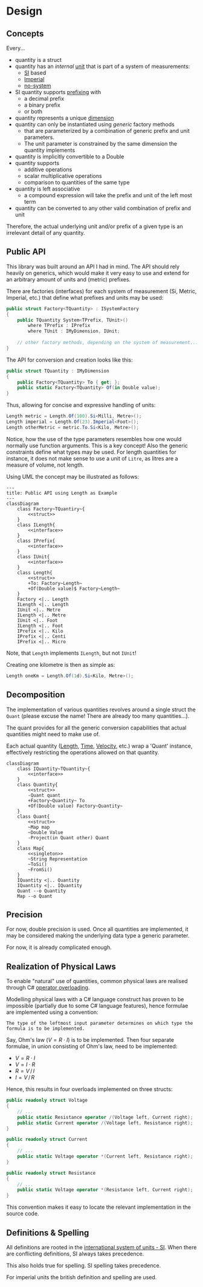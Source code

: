 # Design

## Concepts

Every...

- quantity is a struct
- quantity has an _internal_ [unit](../quantities/units/IUnit.cs) that is part of a system of measurements:
  - [SI](../quantities/units/Si/ISiUnit.cs) based
  - [Imperial](../quantities/units/Imperial/IImperial.cs)
  - [no-system](../quantities/units/NonStandard/INoSystem.cs)
- SI quantity supports [prefixing](../quantities/prefixes/IPrefix.cs) with
  - a decimal prefix
  - a binary prefix
  - or both
- quantity represents a unique [dimension](../quantities/dimensions/IDimension.cs)
- quantity can only be instantiated using _generic_ factory methods
  - that are parameterized by a combination of generic prefix and unit parameters.
  - The unit parameter is constrained by the same dimension the quantity implements
- quantity is implicitly convertible to a Double
- quantity supports
  - additive operations
  - scalar multiplicative operations
  - comparison to quantities of the same type
- quantity is left associative
  - a compound expression will take the prefix and unit of the left most term
- quantity can be converted to any other valid combination of prefix and unit

Therefore, the actual underlying unit and/or prefix of a given type is an irrelevant detail of any quantity.

## Public API

This library was built around an API I had in mind. The API should rely heavily on generics, which would make it very easy to use and extend for an arbitrary amount of units and (metric) prefixes.

There are factories (interfaces) for each system of measurement (Si, Metric, Imperial, etc.) that define what prefixes and units may be used:

```csharp
public struct Factory<TQuantity> : ISystemFactory
{
    public TQuantity System<TPrefix, TUnit>()
        where TPrefix : IPrefix
        where TUnit : IMyDimension, IUnit;
    
    // other factory methods, depending on the system of measurement...
}
```

The API for conversion and creation looks like this:

```csharp
public struct TQuantity : IMyDimension
{
    public Factory<TQuantity> To { get; };
    public static Factory<TQuantity> Of(in Double value);
}
```

Thus, allowing for concise and expressive handling of units:

```csharp
Length metric = Length.Of(100).Si<Milli, Metre>();
Length imperial = Length.Of(23).Imperial<Foot>();
Length otherMetric = metric.To.Si<Kilo, Metre>();
```

Notice, how the use of the type parameters resembles how one would normally use function arguments. This is a key concept!
Also the generic constraints define what types may be used. For length quantities for instance, it does not make sense to use a unit of `Litre`, as litres are a measure of volume, not length.

Using UML the concept may be illustrated as follows:

```mermaid
---
title: Public API using Length as Example
---
classDiagram
    class Factory~TQuantiry~{
        <<struct>>
    }
    class ILength{
        <<interface>>
    }
    class IPrefix{
        <<interface>>
    }
    class IUnit{
        <<interface>>
    }
    class Length{
        <<struct>>
        +To: Factory~Length~
        +Of(Double value)$ Factory~Length~
    }
    Factory <|.. Length
    ILength <|.. Length
    IUnit <|.. Metre
    ILength <|.. Metre
    IUnit <|.. Foot
    ILength <|.. Foot
    IPrefix <|.. Kilo
    IPrefix <|.. Centi
    IPrefix <|.. Micro
```

Note, that `Length` implements `ILength`, but not `IUnit`!

Creating one kilometre is then as simple as:

```csharp
Length oneKm = Length.Of(1d).Si<Kilo, Metre>();
```

## Decomposition

The implementation of various quantities revolves around a single struct the `Quant` (please excuse the name! There are already too many quantities...).

The quant provides for all the generic conversion capabilities that actual quantities might need to make use of.

Each actual quantity ([Length](../quantities/quantities/Length.cs), [Time](../quantities/quantities/Time.cs), [Velocity](../quantities/quantities/Velocity.cs), etc.) wrap a 'Quant' instance, effectively restricting the operations allowed on that quantity.

```mermaid
classDiagram
    class IQuantity~TQuantity~{
        <<interface>>
    }
    class Quantity{
        <<struct>>
        -Quant quant
        +Factory~Quantity~ To
        +Of(Double value) Factory~Quantity~
    }
    class Quant{
        <<struct>>
        ~Map map
        ~Double Value
        -Project(in Quant other) Quant
    }
    class Map{
        <<singleton>>
        ~String Representation
        ~ToSi()
        ~FromSi()
    }
    IQuantity <|.. Quantity
    IQuantity <|.. IQuantity
    Quant --o Quantity
    Map --o Quant
```

## Precision

For now, double precision is used. Once all quantities are implemented, it may be considered making the underlying data type a generic parameter.

For now, it is already complicated enough.

## Realization of Physical Laws

To enable "natural" use of quantities, common physical laws are realised through C# [operator overloading](https://learn.microsoft.com/en-gb/dotnet/csharp/language-reference/operators/operator-overloading).

Modelling physical laws with a C# language construct has proven to be impossible (partially due to some C# language features), hence formulae are implemented using a convention:

```text
The type of the leftmost input parameter determines on which type the formula is to be implemented.
```

Say, Ohm's law ($V = R \cdot I$) is to be implemented. Then four separate formulae, in union consisting of Ohm's law, need to be implemented:

- $V = R \cdot I$
- $V = I \cdot R$
- $R = V \, / \, I$
- $I = V \, / \, R$

 Hence, this results in four overloads implemented on three structs:

```csharp
public readonly struct Voltage
{
    // ...
    public static Resistance operator /(Voltage left, Current right);
    public static Current operator /(Voltage left, Resistance right);
}

public readonly struct Current
{
    // ...
    public static Voltage operator *(Current left, Resistance right);
}

public readonly struct Resistance
{
    // ...
    public static Voltage operator *(Resistance left, Current right);
}
```

This convention makes it easy to locate the relevant implementation in the source code.

## Definitions & Spelling

All definitions are rooted in the [international system of units - SI](https://en.wikipedia.org/wiki/International_System_of_Units). When there are conflicting definitions, SI always takes precedence.

This also holds true for spelling. SI spelling takes precedence.

For imperial units the british definition and spelling are used.

